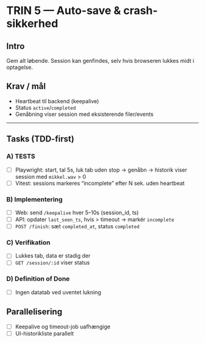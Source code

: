 # TRIN 5 — Auto-save & crash-sikkerhed

## Intro
Gem alt løbende. Session kan genfindes, selv hvis browseren lukkes midt i optagelse.

## Krav / mål
- Heartbeat til backend (keepalive)
- Status `active`/`completed`
- Genåbning viser session med eksisterende filer/events

---

## Tasks (TDD-first)

### A) TESTS
- [ ] Playwright: start, tal 5s, luk tab uden stop → genåbn → historik viser session med `mikkel.wav` > 0
- [ ] Vitest: sessions markeres “incomplete” efter N sek. uden heartbeat

### B) Implementering
- [ ] Web: send `/keepalive` hver 5–10s (session_id, ts)
- [ ] API: opdater `last_seen_ts`, hvis > timeout → markér `incomplete`
- [ ] `POST /finish`: sæt `completed_at`, status `completed`

### C) Verifikation
- [ ] Lukkes tab, data er stadig der
- [ ] `GET /session/:id` viser status

### D) Definition of Done
- [ ] Ingen datatab ved uventet lukning

## Parallelisering
- [ ] Keepalive og timeout-job uafhængige
- [ ] UI-historikliste parallelt
